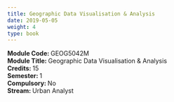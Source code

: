 ```yaml
---
title: Geographic Data Visualisation & Analysis 
date: 2019-05-05
weight: 4
type: book
---
```


<b> Module Code: </b> GEOG5042M <br>
<b> Module Title: </b> Geographic Data Visualisation & Analysis <br>
<b> Credits: </b> 15 <br> 
<b> Semester: </b> 1 <br> 
<b> Compulsory: </b> No <br>
<b> Stream: </b> Urban Analyst <br>

